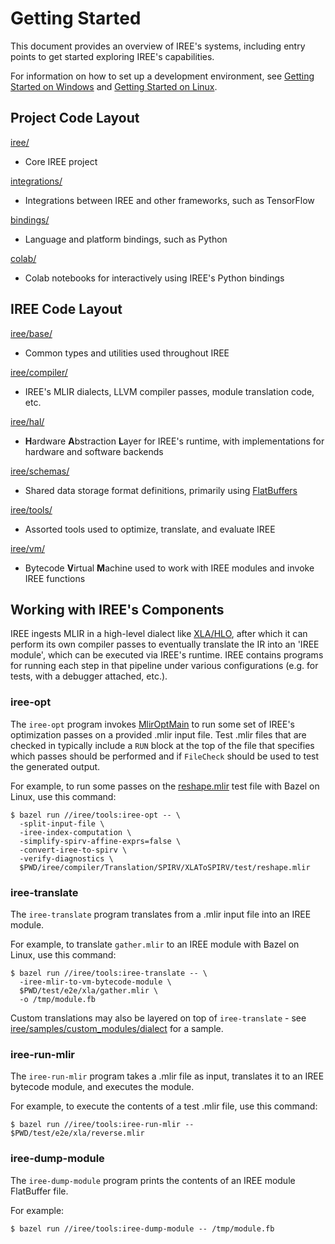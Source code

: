 # Getting Started

This document provides an overview of IREE's systems, including entry points to
get started exploring IREE's capabilities.

For information on how to set up a development environment, see
[Getting Started on Windows](getting_started_on_windows.md) and
[Getting Started on Linux](getting_started_on_linux.md).

## Project Code Layout

[iree/](../iree/)

*   Core IREE project

[integrations/](../integrations/)

*   Integrations between IREE and other frameworks, such as TensorFlow

[bindings/](../bindings/)

*   Language and platform bindings, such as Python

[colab/](../colab/)

*   Colab notebooks for interactively using IREE's Python bindings

## IREE Code Layout

[iree/base/](../iree/base/)

*   Common types and utilities used throughout IREE

[iree/compiler/](../iree/compiler/)

*   IREE's MLIR dialects, LLVM compiler passes, module translation code, etc.

[iree/hal/](../iree/hal/)

*   **H**ardware **A**bstraction **L**ayer for IREE's runtime, with
    implementations for hardware and software backends

[iree/schemas/](../iree/schemas/)

*   Shared data storage format definitions, primarily using
    [FlatBuffers](https://google.github.io/flatbuffers/)

[iree/tools/](../iree/tools/)

*   Assorted tools used to optimize, translate, and evaluate IREE

[iree/vm/](../iree/vm/)

*   Bytecode **V**irtual **M**achine used to work with IREE modules and invoke
    IREE functions

## Working with IREE's Components

IREE ingests MLIR in a high-level dialect like
[XLA/HLO](https://github.com/tensorflow/tensorflow/tree/master/tensorflow/compiler/mlir/xla),
after which it can perform its own compiler passes to eventually translate the
IR into an 'IREE module', which can be executed via IREE's runtime. IREE
contains programs for running each step in that pipeline under various
configurations (e.g. for tests, with a debugger attached, etc.).

### iree-opt

The `iree-opt` program invokes
[MlirOptMain](https://github.com/llvm/llvm-project/blob/master/mlir/lib/Support/MlirOptMain.cpp)
to run some set of IREE's optimization passes on a provided .mlir input file.
Test .mlir files that are checked in typically include a `RUN` block at the top
of the file that specifies which passes should be performed and if `FileCheck`
should be used to test the generated output.

For example, to run some passes on the
[reshape.mlir](../iree/compiler/Translation/SPIRV/XLAToSPIRV/test/reshape.mlir)
test file with Bazel on Linux, use this command:

```shell
$ bazel run //iree/tools:iree-opt -- \
  -split-input-file \
  -iree-index-computation \
  -simplify-spirv-affine-exprs=false \
  -convert-iree-to-spirv \
  -verify-diagnostics \
  $PWD/iree/compiler/Translation/SPIRV/XLAToSPIRV/test/reshape.mlir
```

### iree-translate

The `iree-translate` program translates from a .mlir input file into an IREE
module.

For example, to translate `gather.mlir` to an IREE module with Bazel on Linux,
use this command:

```shell
$ bazel run //iree/tools:iree-translate -- \
  -iree-mlir-to-vm-bytecode-module \
  $PWD/test/e2e/xla/gather.mlir \
  -o /tmp/module.fb
```

Custom translations may also be layered on top of `iree-translate` - see
[iree/samples/custom_modules/dialect](../iree/samples/custom_modules/dialect)
for a sample.

### iree-run-mlir

The `iree-run-mlir` program takes a .mlir file as input, translates it to an
IREE bytecode module, and executes the module.

For example, to execute the contents of a test .mlir file, use this command:

```shell
$ bazel run //iree/tools:iree-run-mlir -- $PWD/test/e2e/xla/reverse.mlir
```

### iree-dump-module

The `iree-dump-module` program prints the contents of an IREE module FlatBuffer
file.

For example:

```shell
$ bazel run //iree/tools:iree-dump-module -- /tmp/module.fb
```
